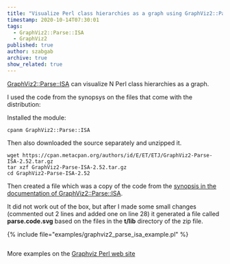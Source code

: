 ```yaml
---
title: "Visualize Perl class hierarchies as a graph using GraphViz2::Parse::ISA"
timestamp: 2020-10-14T07:30:01
tags:
  - GraphViz2::Parse::ISA
  - GraphViz2
published: true
author: szabgab
archive: true
show_related: true
---
```



[GraphViz2::Parse::ISA](https://metacpan.org/pod/GraphViz2::Parse::ISA) can visualize N Perl class hierarchies as a graph.

I used the code from the synopsys on the files that come with the distribution:


Installed the module:

```
cpanm GraphViz2::Parse::ISA
```

Then also downloaded the source separately and unzipped it.

```
wget https://cpan.metacpan.org/authors/id/E/ET/ETJ/GraphViz2-Parse-ISA-2.52.tar.gz
tar xzf GraphViz2-Parse-ISA-2.52.tar.gz
cd GraphViz2-Parse-ISA-2.52
```

Then created a file which was a copy of the code from the [synopsis in the documentation of GraphViz2::Parse::ISA](https://metacpan.org/pod/GraphViz2::Parse::ISA).

It did not work out of the box, but after I made some small changes (commented out 2 lines and added one on line 28) it generated a file called **parse.code.svg** based on the files in the **t/lib** directory of the zip file.

{% include file="examples/graphviz2_parse_isa_example.pl" %}

<img src="/img/graphviz2_parse_isa_example.svg" alt="" />


More examples on the [Graphviz Perl web site](https://graphviz-perl.github.io/)


